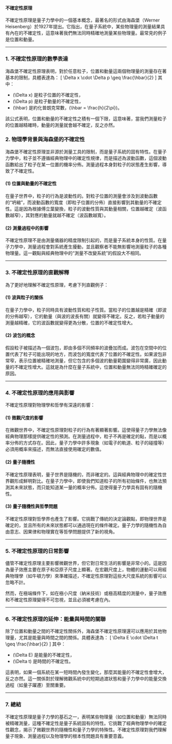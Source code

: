 #### 不確定性原理

不確定性原理是量子力學中的一個基本概念，最著名的形式由海森堡（Werner Heisenberg）於1927年提出。它指出，在量子系統中，某些物理量的測量結果具有內在的不確定性，這意味著我們無法同時精確地測量某些物理量。最常見的例子是位置和動量。

---

### **1. 不確定性原理的數學表達**

海森堡不確定性原理表明，對於任意粒子，位置和動量這兩個物理量的測量存在著基本的限制，具體表達為：
\[
\Delta x \cdot \Delta p \geq \frac{\hbar}{2}
\]
其中：
- \(\Delta x\) 是粒子位置的不確定性，
- \(\Delta p\) 是粒子動量的不確定性，
- \(\hbar\) 是約化普朗克常數，\(\hbar = \frac{h}{2\pi}\)。

該公式表明，位置和動量的不確定性之積有一個下限，這意味著，當我們測量粒子的位置越精確時，動量的測量就會越不確定，反之亦然。

### **2. 物理學背景與海森堡的不確定性**

海森堡不確定性原理並非源於測量工具的限制，而是量子系統的固有特性。在量子力學中，粒子並不遵循經典物理中的確定性規律，而是描述為波動函數，這個波動函數給出了粒子在某一位置的機率分佈。測量過程本身對粒子的狀態產生影響，導致了不確定性。

#### **(1) 位置與動量的不確定性**
在量子世界中，粒子的行為是波動性的。對粒子位置的測量會涉及到波動函數的“坍縮”，而波動函數的寬度（即粒子位置的分佈）直接影響到其動量的不確定性。這是因為根據傅立葉變換，粒子的波動性質與其動量相關，位置越確定（波函數越窄），其對應的動量就越不確定（波函數越寬）。

#### **(2) 測量過程中的影響**
不確定性原理不是由測量儀器的精度限制引起的，而是量子系統本身的性質。在量子力學中，測量過程會對系統產生擾動，並且觀察者不能無影響地測量粒子的各種物理量。這一觀點與經典物理中的“測量不改變系統”的假設大不相同。

---

### **3. 不確定性原理的直觀解釋**

為了更好地理解不確定性原理，考慮下列直觀例子：

#### **(1) 波與粒子的關係**
在量子力學中，粒子同時具有波動性質和粒子性質。當粒子的位置越是精確（即波的分佈越窄），它的動量（與波的波長有關）就變得不確定。反之，若粒子動量的測量越精確，它的波函數就變得更為分散，位置的不確定性增大。

#### **(2) 波包的概念**
假設粒子被描述為一個波包，即由多個不同頻率的波疊加而成。波包在空間中的位置代表了粒子可能出現的地方，而波包的寬度代表了位置的不確定性。如果波包非常窄，表示位置被精確地測量，但它包含的多個波的動量範圍變得非常廣，因此動量的不確定性增大。這就是為什麼在量子系統中，位置和動量無法同時精確確定的原因。

---

### **4. 不確定性原理的應用與影響**

不確定性原理對物理學和哲學有深遠的影響：

#### **(1) 微觀尺度的影響**
在微觀世界中，不確定性原理對粒子的行為有著顯著影響。這使得量子力學無法像經典物理那樣提供確定性的預測。在測量過程中，粒子不再是確定的點，而是以概率分佈的方式存在。因此，量子力學中許多現象（如電子的軌道、粒子的碰撞等）必須用概率來描述，而無法直接使用確定的數值。

#### **(2) 量子隨機性**
不確定性原理表明，量子世界是隨機的，而非確定的。這與經典物理中的確定性世界觀形成鮮明對比。在量子力學中，即使我們知道粒子的所有初始條件，也無法預測其未來狀態，而只能知道某一量的概率分佈。這使得量子力學具有固有的隨機性。

#### **(3) 量子隨機性與哲學問題**
不確定性原理對哲學界也產生了影響。它挑戰了傳統的決定論觀點，即物理世界是確定的，並且所有的未來狀態都可以通過現在的條件確定。量子力學的隨機性為自由意志、因果律和物理實在等哲學問題提供了新的視角。

---

### **5. 不確定性原理的日常影響**

儘管不確定性原理主要影響微觀世界，但它對日常生活的影響是非常小的。這是因為量子效應主要在原子和亞原子尺度上顯著。在宏觀尺度上，物體的運動可以用經典物理學（如牛頓力學）來準確描述，不確定性原理對這些大尺度系統的影響可以忽略不計。

然而，在極端條件下，如在極小尺度（納米技術）或極高精度的測量中，量子效應和不確定性原理變得不可忽視，並且必須被考慮在內。

---

### **6. 不確定性原理的延伸：能量與時間的關聯**

除了位置和動量之間的不確定性關係外，海森堡不確定性原理還可以應用於其他物理量，尤其是能量與時間之間的關係。具體表達為：
\[
\Delta E \cdot \Delta t \geq \frac{\hbar}{2}
\]
其中：
- \(\Delta E\) 是能量的不確定性，
- \(\Delta t\) 是時間的不確定性。

這表明，如果一個系統在某一短時間內發生變化，那麼其能量的不確定性會增大，反之亦然。這一關係對於理解微觀系統中的短期過渡狀態和量子力學中的能量交換過程（如量子躍遷）至關重要。

---

### **7. 總結**

不確定性原理是量子力學的基石之一，表明某些物理量（如位置和動量）無法同時被精確測量，這種不確定性是量子系統固有的特性。它挑戰了經典物理學中的確定性觀念，揭示了微觀世界的隨機性和量子力學的特殊性。不確定性原理對我們理解量子現象、測量過程以及物理學的根本性問題具有重要意義。